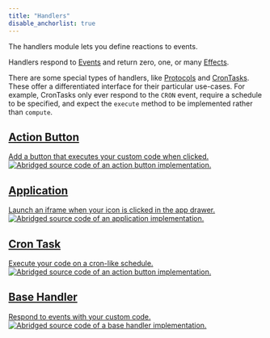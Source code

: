 ```yaml
---
title: "Handlers"
disable_anchorlist: true
---
```


The handlers module lets you define reactions to events.

Handlers respond to [Events](/sdk/events/) and return zero, one, or many [Effects](/sdk/effects/).

There are some special types of handlers, like [Protocols](/sdk/protocols/)
and [CronTasks](/sdk/handlers-crontask/). These offer a differentiated
interface for their particular use-cases. For example, CronTasks only ever
respond to the `CRON` event, require a schedule to be specified, and expect
the `execute` method to be implemented rather than `compute`.

<div class="handler-cards">
    <a href="/sdk/handlers-crontask/">
        <div class="handler-card">
            <div class="handler-card-header">
                <h2>Action Button</h2>
                <span>Add a button that executes your custom code when clicked.</span>
            </div>
            <img src="/assets/images/sdk/handlers/ActionButton.png" alt="Abridged source code of an action button implementation."/>
        </div>
    </a>
    <a href="/sdk/handlers-crontask/">
        <div class="handler-card">
            <div class="handler-card-header">
                <h2>Application</h2>
                <span>Launch an iframe when your icon is clicked in the app drawer.</span>
            </div>
            <img src="/assets/images/sdk/handlers/Application-cropped.png" alt="Abridged source code of an application implementation."/>
        </div>
    </a>
    <a href="/sdk/handlers-crontask/">
        <div class="handler-card">
            <div class="handler-card-header">
                <h2>Cron Task</h2>
                <span>Execute your code on a cron-like schedule.</span>
            </div>
            <img src="/assets/images/sdk/handlers/CronTask-cropped.png" alt="Abridged source code of an action button implementation."/>
        </div>
    </a>
    <a href="/sdk/handlers-crontask/">
        <div class="handler-card">
            <div class="handler-card-header">
                <h2>Base Handler</h2>
                <span>Respond to events with your custom code.</span>
            </div>
            <img src="/assets/images/sdk/handlers/BaseHandler-cropped.png" alt="Abridged source code of a base handler implementation."/>
        </div>
    </a>
</div>


<br/>
<br/>
<br/>
<br/>
